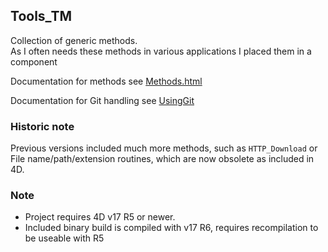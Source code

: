 ## Tools_TM

Collection of generic methods.  
As I often needs these methods in various applications I placed them in a component  

Documentation for methods see [Methods.html](http://htmlpreview.github.io/?https://github.com/ThomasMaul/Tools_TM_export/blob/master/Methods.html)

Documentation for Git handling see [UsingGit](Documentation/UsingGit.md)


### Historic note

Previous versions included much more methods, such as `HTTP_Download` or File name/path/extension routines, which are now obsolete as included in 4D.

### Note

* Project requires 4D v17 R5 or newer.
* Included binary build is compiled with v17 R6, requires recompilation to be useable with R5
